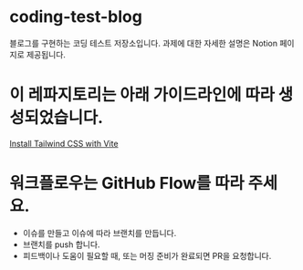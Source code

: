 # coding-test-blog
블로그를 구현하는 코딩 테스트 저장소입니다.
과제에 대한 자세한 설명은 Notion 페이지로 제공됩니다.

# 이 레파지토리는 아래 가이드라인에 따라 생성되었습니다.
[Install Tailwind CSS with Vite](https://tailwindcss.com/docs/guides/vite)

# 워크플로우는 GitHub Flow를 따라 주세요.
- 이슈를 만들고 이슈에 따라 브랜치를 만듭니다.
- 브랜치를 push 합니다.
- 피드백이나 도움이 필요할 때, 또는 머징 준비가 완료되면 PR을 요청합니다.

